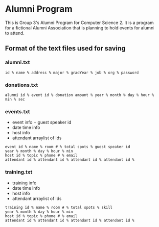 # Alumni Program 
This is Group 3's Alumni Program for Computer Science 2. It is a program for a fictional Alumni Association that is planning to hold events for alumni to attend.
## Format of the text files used for saving
### alumni.txt
`id % name % address % major % gradYear % job % org % password`
### donations.txt
`alumni id % event id % donation amount % year % month % day % hour % min % sec`
### events.txt
- event info + guest speaker id
- date time info
- host info
- attendant arraylist of ids
```
event id % name % room # % total spots % guest speaker id
year % month % day % hour % min
host id % topic % phone # % email 
attendant id % attendant id % attendant id % attendant id % 
```
### training.txt
- training  info
- date time info
- host info
- attendant arraylist of ids
```
training id % name % room # % total spots % skill
year % month % day % hour % min
host id % topic % phone # % email 
attendant id % attendant id % attendant id % attendant id % 
```